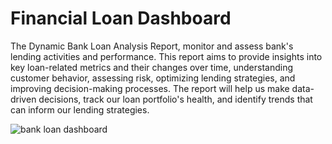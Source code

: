# Financial Loan Dashboard
The Dynamic Bank Loan Analysis Report, monitor and assess bank's lending activities and performance. This report aims to provide insights into key loan-related metrics and their changes over time, understanding customer behavior, assessing risk, optimizing lending strategies, and improving decision-making processes. The report will help us make data-driven decisions, track our loan portfolio's health, and identify trends that can inform our lending strategies.

![bank loan dashboard](https://github.com/Ilma0102/Tableau_Projects/assets/165472394/56dcfab5-9fa3-4a1c-8e63-6eb0673f2c09)





